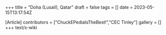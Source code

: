 +++
title = "Doha (Lusail), Qatar"
draft = false
tags = []
date = 2023-05-15T13:17:54Z

[Article]
contributors = ["ChuckEPediaIsTheBest!","CEC Tinley"]
gallery = []
+++
text/x-wiki
